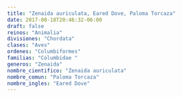 ```yaml
---
title: "Zenaida auriculata, Eared Dove, Paloma Torcaza"
date: 2017-08-18T20:46:32-06:00
draft: false
reinos: "Animalia"
divisiones: "Chordata"
clases: "Aves"
ordenes: "Columbiformes"
familias: "Columbidae "
generos: "Zenaida"
nombre_cientifico: "Zenaida auriculata"
nombre_comun: "Paloma Torcaza"
nombre_ingles: "Eared Dove"
---
```

